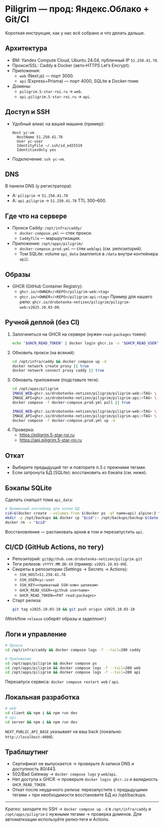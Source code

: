 # Piligrim — прод: Яндекс.Облако + Git/CI

Короткая инструкция, как у нас всё собрано и что делать дальше.

## Архитектура
- ВМ: Yandex Compute Cloud, Ubuntu 24.04, публичный IP `51.250.41.78`.
- Прокси/SSL: Caddy в Docker (авто‑HTTPS Let’s Encrypt).
- Приложения:
  - `web` (Next.js) — порт 3000.
  - `api` (Express+Prisma) — порт 4000, SQLite в Docker‑томе.
- Домены:
  - `piligrim.5-star-roi.ru` → `web`.
  - `api.piligrim.5-star-roi.ru` → `api`.

## Доступ и SSH
- Удобный алиас на вашей машине (пример):
  ```ssh
  Host yc-vm
    HostName 51.250.41.78
    User yc-user
    IdentityFile ~/.ssh/id_ed25519
    IdentitiesOnly yes
  ```
- Подключение: `ssh yc-vm`.

## DNS
В панели DNS (у регистратора):
- A: `piligrim` → `51.250.41.78`
- A: `api.piligrim` → `51.250.41.78`
TTL 300–600.

## Где что на сервере
- Прокси Caddy: `/opt/infra/caddy/`
  - `docker-compose.yml` — стек прокси.
  - `Caddyfile` — маршрутизация.
- Приложение: `/opt/apps/piligrim/`
  - `docker-compose.prod.yml` — стек `web`/`api` (см. репозиторий).
  - Том SQLite: volume `api_data` (маппится в `/data` внутри контейнера `api`).

## Образы
- GHCR (GitHub Container Registry):
  - `ghcr.io/<OWNER>/<REPO>/piligrim-web:<tag>`
  - `ghcr.io/<OWNER>/<REPO>/piligrim-api:<tag>`
Пример для нашего репо: `ghcr.io/drobotenko-netizen/piligrim/piligrim-web:v2025.10.03-09`.

## Ручной деплой (без CI)
1) Залогиниться на GHCR на сервере (нужен `read:packages` токен):
   ```bash
   echo "$GHCR_READ_TOKEN" | docker login ghcr.io -u "$GHCR_READ_USER" --password-stdin
   ```
2) Обновить прокси (на всякий):
   ```bash
   cd /opt/infra/caddy && docker compose up -d
   docker network create proxy || true
   docker network connect proxy caddy || true
   ```
3) Обновить приложение (подставьте теги):
   ```bash
   cd /opt/apps/piligrim
   IMAGE_WEB=ghcr.io/drobotenko-netizen/piligrim/piligrim-web:<TAG> \
   IMAGE_API=ghcr.io/drobotenko-netizen/piligrim/piligrim-api:<TAG> \
   docker compose -f docker-compose.prod.yml pull || true

   IMAGE_WEB=ghcr.io/drobotenko-netizen/piligrim/piligrim-web:<TAG> \
   IMAGE_API=ghcr.io/drobotenko-netizen/piligrim/piligrim-api:<TAG> \
   docker compose -f docker-compose.prod.yml up -d
   ```
4) Проверка:
   - https://piligrim.5-star-roi.ru
   - https://api.piligrim.5-star-roi.ru

## Откат
- Выберите предыдущий тег и повторите п.3 с прежними тегами.
- Если затронута БД (SQLite): восстановить из бэкапа (см. ниже).

## Бэкапы SQLite
Сделать снапшот тома `api_data`:
```bash
# Временный контейнер для копии БД
cid=$(docker create --volumes-from $(docker ps -qf name=api) alpine:3 tar czf - /data)
mkdir -p /opt/backups && docker cp "$cid":- /opt/backups/backup-$(date +%F-%H%M).tgz
docker rm -v "$cid"
```
Восстановление — распаковать архив в том и перезапустить `api`.

## CI/CD (GitHub Actions, по тегу)
- Репозиторий: `git@github.com:drobotenko-netizen/piligrim.git`
- Теги релизов: `vYYYY.MM.DD-XX` (пример: `v2025.10.03-09`).
- Секреты в репозитории (Settings → Secrets → Actions):
  - `SSH_HOST=51.250.41.78`
  - `SSH_USER=yc-user`
  - `SSH_KEY=<приватный SSH-ключ целиком>`
  - `GHCR_READ_USER=<github username>`
  - `GHCR_READ_TOKEN=<PAT read:packages>`
- Старт релиза:
  ```bash
  git tag v2025.10.03-10 && git push origin v2025.10.03-10
  ```
(Workflow `release` соберёт образы и задеплоит.)

## Логи и управление
```bash
# Прокси
cd /opt/infra/caddy && docker compose logs -f --tail=200 caddy

# Приложение
cd /opt/apps/piligrim && docker compose ps
cd /opt/apps/piligrim && docker compose logs -f --tail=200 web
cd /opt/apps/piligrim && docker compose logs -f --tail=200 api
```
Перезапуск сервиса: `docker compose restart web` / `api`.

## Локальная разработка
```bash
# web
cd client && npm i && npm run dev
# api
cd server && npm i && npm run dev
```
`NEXT_PUBLIC_API_BASE` указывает на ваш back (локально: `http://localhost:4000`).

## Траблшутинг
- Сертификат не выпускается → проверьте A‑записи DNS и доступность 80/443.
- 502/Bad Gateway → `docker compose logs` у `web`/`api`.
- Нет доступа к GHCR → проверьте `docker login ghcr.io` и валидность `GHCR_READ_TOKEN`.
- Откат после неудачного релиза: перезапустите с предыдущими тегами + при необходимости восстановите БД из /opt/backups.

---
Кратко: заходите по SSH → `docker compose up -d` в `/opt/infra/caddy` и `/opt/apps/piligrim` с нужными тегами → проверка доменов. Для автоматизации используйте релиз‑теги и Actions.
